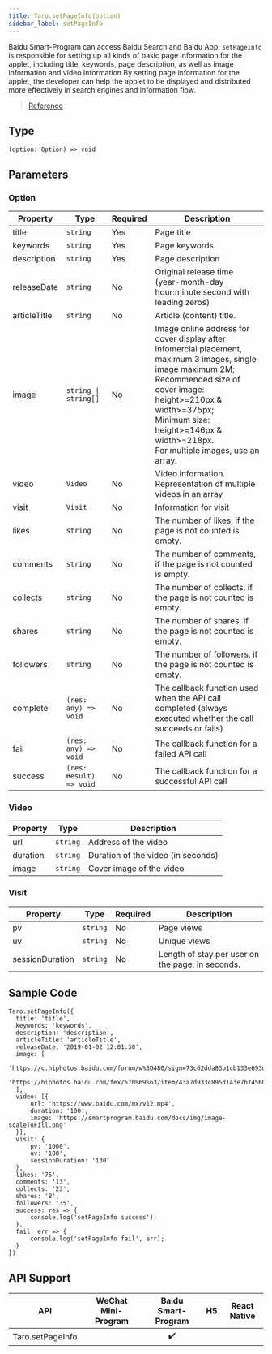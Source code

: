 ```yaml
---
title: Taro.setPageInfo(option)
sidebar_label: setPageInfo
---
```


Baidu Smart-Program can access Baidu Search and Baidu App. `setPageInfo` is responsible for setting up all kinds of basic page information for the applet, including title, keywords, page description, as well as image information and video information.By setting page information for the applet, the developer can help the applet to be displayed and distributed more effectively in search engines and information flow.

> [Reference](https://smartprogram.baidu.com/docs/develop/api/open/swan-setPageInfo/)

## Type

```tsx
(option: Option) => void
```

## Parameters

### Option

<table>
  <thead>
    <tr>
      <th>Property</th>
      <th>Type</th>
      <th style={{ textAlign: "center"}}>Required</th>
      <th>Description</th>
    </tr>
  </thead>
  <tbody>
    <tr>
      <td>title</td>
      <td><code>string</code></td>
      <td style={{ textAlign: "center"}}>Yes</td>
      <td>Page title</td>
    </tr>
    <tr>
      <td>keywords</td>
      <td><code>string</code></td>
      <td style={{ textAlign: "center"}}>Yes</td>
      <td>Page keywords</td>
    </tr>
    <tr>
      <td>description</td>
      <td><code>string</code></td>
      <td style={{ textAlign: "center"}}>Yes</td>
      <td>Page description</td>
    </tr>
    <tr>
      <td>releaseDate</td>
      <td><code>string</code></td>
      <td style={{ textAlign: "center"}}>No</td>
      <td>Original release time (year-month-day hour:minute:second with leading zeros)</td>
    </tr>
    <tr>
      <td>articleTitle</td>
      <td><code>string</code></td>
      <td style={{ textAlign: "center"}}>No</td>
      <td>Article (content) title.</td>
    </tr>
    <tr>
      <td>image</td>
      <td><code>string | string[]</code></td>
      <td style={{ textAlign: "center"}}>No</td>
      <td>Image online address for cover display after infomercial placement, maximum 3 images, single image maximum 2M;<br/>Recommended size of cover image: height&gt;=210px &amp; width&gt;=375px; <br />Minimum size: height&gt;=146px &amp; width&gt;=218px.<br/>For multiple images, use an array.</td>
    </tr>
    <tr>
      <td>video</td>
      <td><code>Video</code></td>
      <td style={{ textAlign: "center"}}>No</td>
      <td>Video information. Representation of multiple videos in an array</td>
    </tr>
    <tr>
      <td>visit</td>
      <td><code>Visit</code></td>
      <td style={{ textAlign: "center"}}>No</td>
      <td>Information for visit</td>
    </tr>
    <tr>
      <td>likes</td>
      <td><code>string</code></td>
      <td style={{ textAlign: "center"}}>No</td>
      <td>The number of likes, if the page is not counted is empty.</td>
    </tr>
    <tr>
      <td>comments</td>
      <td><code>string</code></td>
      <td style={{ textAlign: "center"}}>No</td>
      <td>The number of comments, if the page is not counted is empty.</td>
    </tr>
    <tr>
      <td>collects</td>
      <td><code>string</code></td>
      <td style={{ textAlign: "center"}}>No</td>
      <td>The number of collects, if the page is not counted is empty.</td>
    </tr>
    <tr>
      <td>shares</td>
      <td><code>string</code></td>
      <td style={{ textAlign: "center"}}>No</td>
      <td>The number of shares, if the page is not counted is empty.</td>
    </tr>
    <tr>
      <td>followers</td>
      <td><code>string</code></td>
      <td style={{ textAlign: "center"}}>No</td>
      <td>The number of followers, if the page is not counted is empty.</td>
    </tr>
    <tr>
      <td>complete</td>
      <td><code>(res: any) =&gt; void</code></td>
      <td style={{ textAlign: "center"}}>No</td>
      <td>The callback function used when the API call completed (always executed whether the call succeeds or fails)</td>
    </tr>
    <tr>
      <td>fail</td>
      <td><code>(res: any) =&gt; void</code></td>
      <td style={{ textAlign: "center"}}>No</td>
      <td>The callback function for a failed API call</td>
    </tr>
    <tr>
      <td>success</td>
      <td><code>(res: Result) =&gt; void</code></td>
      <td style={{ textAlign: "center"}}>No</td>
      <td>The callback function for a successful API call</td>
    </tr>
  </tbody>
</table>

### Video

<table>
  <thead>
    <tr>
      <th>Property</th>
      <th>Type</th>
      <th>Description</th>
    </tr>
  </thead>
  <tbody>
    <tr>
      <td>url</td>
      <td><code>string</code></td>
      <td>Address of the video</td>
    </tr>
    <tr>
      <td>duration</td>
      <td><code>string</code></td>
      <td>Duration of the video (in seconds)</td>
    </tr>
    <tr>
      <td>image</td>
      <td><code>string</code></td>
      <td>Cover image of the video</td>
    </tr>
  </tbody>
</table>

### Visit

<table>
  <thead>
    <tr>
      <th>Property</th>
      <th>Type</th>
      <th style={{ textAlign: "center"}}>Required</th>
      <th>Description</th>
    </tr>
  </thead>
  <tbody>
    <tr>
      <td>pv</td>
      <td><code>string</code></td>
      <td style={{ textAlign: "center"}}>No</td>
      <td>Page views</td>
    </tr>
    <tr>
      <td>uv</td>
      <td><code>string</code></td>
      <td style={{ textAlign: "center"}}>No</td>
      <td>Unique views</td>
    </tr>
    <tr>
      <td>sessionDuration</td>
      <td><code>string</code></td>
      <td style={{ textAlign: "center"}}>No</td>
      <td>Length of stay per user on the page, in seconds.</td>
    </tr>
  </tbody>
</table>

## Sample Code

```tsx
Taro.setPageInfo({
  title: 'title',
  keywords: 'keywords',
  description: 'description',
  articleTitle: 'articleTitle',
  releaseDate: '2019-01-02 12:01:30',
  image: [
      'https://c.hiphotos.baidu.com/forum/w%3D480/sign=73c62dda83b1cb133e693d1bed5456da/f33725109313b07e8dee163d02d7912396dd8cfe.jpg',
      'https://hiphotos.baidu.com/fex/%70%69%63/item/43a7d933c895d143e7b745607ef082025baf07ab.jpg'
  ],
  video: [{
      url: 'https://www.baidu.com/mx/v12.mp4',
      duration: '100',
      image: 'https://smartprogram.baidu.com/docs/img/image-scaleToFill.png'
  }],
  visit: {
      pv: '1000',
      uv: '100',
      sessionDuration: '130'
  },
  likes: '75',
  comments: '13',
  collects: '23',
  shares: '8',
  followers: '35',
  success: res => {
      console.log('setPageInfo success');
  },
  fail: err => {
      console.log('setPageInfo fail', err);
  }
})
```

## API Support

| API | WeChat Mini-Program | Baidu Smart-Program | H5 | React Native |
| :---: | :---: | :---: | :---: | :---: |
| Taro.setPageInfo |  | ✔️ |  |  |
